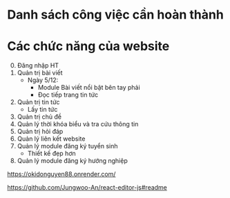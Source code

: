 # Danh sách công việc cần hoàn thành

# Các chức năng của website

0. Đăng nhập HT
1. Quản trị bài viết
    - Ngày 5/12:
        - Module Bài viết nổi bật bên tay phải
        - Đọc tiếp trang tin tức
2. Quản trị tin tức
    - Lấy tin tức
3. Quản trị chủ đề
4. Quản lý thời khóa biểu và tra cứu thông tin
5. Quản trị hỏi đáp
6. Quản lý liên kết website
7. Quản lý module đăng ký tuyển sinh
    - Thiết kế đẹp hơn
8. Quản lý module đăng ký hướng nghiệp

https://okidonguyen88.onrender.com/

https://github.com/Jungwoo-An/react-editor-js#readme
